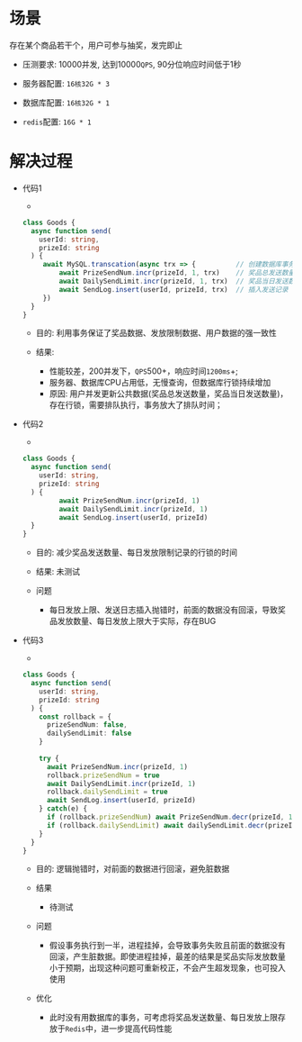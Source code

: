 # 场景

存在某个商品若干个，用户可参与抽奖，发完即止

* 压测要求: 10000并发, 达到10000`QPS`, 90分位响应时间低于1秒

* 服务器配置: `16核32G * 3`
* 数据库配置: `16核32G * 1`
* `redis`配置: `16G * 1`



# 解决过程

* 代码1

  * 
    
    ```typescript
    class Goods {
      async function send(
        userId: string,
        prizeId: string
      ) {
         await MySQL.transcation(async trx => {          // 创建数据库事务
             await PrizeSendNum.incr(prizeId, 1, trx)    // 奖品总发送数量+1, 超过总数时抛错
             await DailySendLimit.incr(prizeId, 1, trx)  // 奖品当日发送数量+1，超过当日上限时抛错
             await SendLog.insert(userId, prizeId, trx)  // 插入发送记录
         })
      }    
    }
    ```
    
  * 目的: 利用事务保证了奖品数据、发放限制数据、用户数据的强一致性

  * 结果: 
  
    * 性能较差，200并发下，`QPS`500+，响应时间`1200ms`+; 
    * 服务器、数据库CPU占用低，无慢查询，但数据库行锁持续增加
    * 原因:  用户并发更新公共数据(奖品总发送数量，奖品当日发送数量)，存在行锁，需要排队执行，事务放大了排队时间；

* 代码2

  *  

    ```typescript
    class Goods {
      async function send(
        userId: string,
        prizeId: string
      ) {
             await PrizeSendNum.incr(prizeId, 1)
             await DailySendLimit.incr(prizeId, 1)
             await SendLog.insert(userId, prizeId)
      }    
    }
    ```

  * 目的: 减少奖品发送数量、每日发放限制记录的行锁的时间

  * 结果: 未测试

  * 问题

    * 每日发放上限、发送日志插入抛错时，前面的数据没有回滚，导致奖品发放数量、每日发放上限大于实际，存在BUG

* 代码3

  *  

    ```typescript
    class Goods {
      async function send(
        userId: string,
        prizeId: string
      ) {
        const rollback = {
          prizeSendNum: false,
          dailySendLimit: false
        }
        
        try {
          await PrizeSendNum.incr(prizeId, 1)
          rollback.prizeSendNum = true
          await DailySendLimit.incr(prizeId, 1)
          rollback.dailySendLimit = true
          await SendLog.insert(userId, prizeId)   
        } catch(e) {
          if (rollback.prizeSendNum) await PrizeSendNum.decr(prizeId, 1)
          if (rollback.dailySendLimit) await dailySendLimit.decr(prizeId, 1)
        }
      }    
    }
    ```

  * 目的: 逻辑抛错时，对前面的数据进行回滚，避免脏数据

  * 结果

    * 待测试

  * 问题

    * 假设事务执行到一半，进程挂掉，会导致事务失败且前面的数据没有回滚，产生脏数据。即使进程挂掉，最差的结果是奖品实际发放数量小于预期，出现这种问题可重新校正，不会产生超发现象，也可投入使用

  * 优化

    * 此时没有用数据库的事务，可考虑将奖品发送数量、每日发放上限存放于`Redis`中，进一步提高代码性能